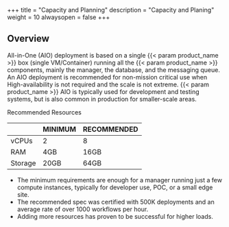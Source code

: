 +++
title = "Capacity and Planning"
description = "Capacity and Planing"
weight = 10
alwaysopen = false
+++

## Overview

All-in-One (AIO) deployment is based on a single {{< param product_name >}} box (single VM/Container) running all the {{< param product_name >}} components, mainly the manager, the database, and the messaging queue.
An AIO deployment is recommended for non-mission critical use when High-availability is not required and the scale is not extreme.
{{< param product_name >}} AIO is typically used for development and testing systems, but is also common in production for smaller-scale areas.

Recommended Resources

|         | MINIMUM | RECOMMENDED |
|---------|---------|-------------|
| vCPUs   | 2       | 8           |
| RAM     | 4GB     | 16GB        |
| Storage | 20GB    | 64GB        |

* The minimum requirements are enough for a manager running just a few compute instances, typically for developer use, POC, or a small edge site.
* The recommended spec was certified with 500K deployments and an average rate of over 1000 workflows per hour.
* Adding more resources has proven to be successful for higher loads.